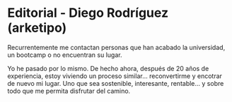 # Editorial - Diego Rodríguez (arketipo)

Recurrentemente me contactan personas que han acabado la universidad, un bootcamp o no encuentran su lugar.

Yo he pasado por lo mismo. De hecho ahora, después de 20 años de experiencia, estoy viviendo un proceso similar… reconvertirme y encotrar de nuevo mi lugar. Uno que sea sostenible, interesante, rentable… y sobre todo que me permita disfrutar del camino.
